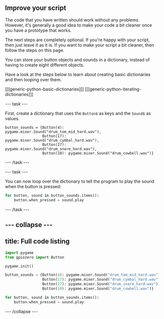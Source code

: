 ## Improve your script

The code that you have written should work without any problems. However, it's generally a good idea to make your code a bit cleaner once you have a prototype that works.

The next steps are completely optional. If you're happy with your script, then just leave it as it is. If you want to make your script a bit cleaner, then follow the steps on this page.

You can store your button objects and sounds in a dictionary, instead of having to create eight different objects.

Have a look at the steps below to learn about creating basic dictionaries and then looping over them.

[[[generic-python-basic-dictionaries]]]
[[[generic-python-iterating-dictionaries]]]

--- task ---

First, create a dictionary that uses the `Button`s as keys and the `Sound`s as values.

```python3
button_sounds = {Button(4): pygame.mixer.Sound("drum_tom_mid_hard.wav"),
                 Button(17): pygame.mixer.Sound("drum_cymbal_hard.wav"),
                 Button(27): pygame.mixer.Sound("drum_snare_hard.wav"),
                 Button(10): pygame.mixer.Sound("drum_cowbell.wav")}
```

--- /task ---

--- task ---

You can now loop over the dictionary to tell the program to play the sound when the button is pressed:
```python
for button, sound in button_sounds.items():
    button.when_pressed = sound.play
```

--- /task ---

--- collapse ---
---
title: Full code listing
---
```python
import pygame
from gpiozero import Button

pygame.init()

button_sounds = {Button(4): pygame.mixer.Sound("drum_tom_mid_hard.wav"),
                 Button(17): pygame.mixer.Sound("drum_cymbal_hard.wav"),
                 Button(27): pygame.mixer.Sound("drum_snare_hard.wav"),
                 Button(10): pygame.mixer.Sound("drum_cowbell.wav")}

for button, sound in button_sounds.items():
    button.when_pressed = sound.play
```
--- /collapse ---



